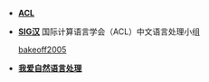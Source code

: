 - **[ACL](http://aclanthology.info/)**
- **[SIG汉](http://sighan.cs.uchicago.edu/)**
    国际计算语言学会（ACL）中文语言处理小组

    [bakeoff2005](http://sighan.cs.uchicago.edu/bakeoff2005/)

- **[我爱自然语言处理](http://http://www.52nlp.cn/)**
